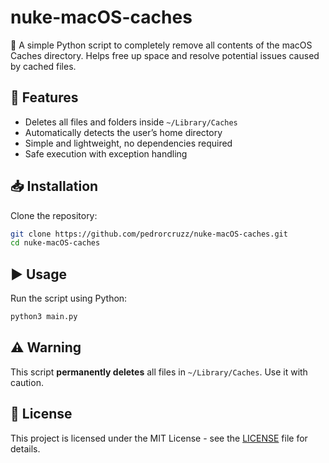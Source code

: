 # nuke-macOS-caches

🧹 A simple Python script to completely remove all contents of the macOS Caches directory. Helps free up space and resolve potential issues caused by cached files.

## 🚀 Features
- Deletes all files and folders inside `~/Library/Caches`
- Automatically detects the user’s home directory
- Simple and lightweight, no dependencies required
- Safe execution with exception handling

## 📥 Installation
Clone the repository:  
```sh
git clone https://github.com/pedrorcruzz/nuke-macOS-caches.git
cd nuke-macOS-caches
```

## ▶️ Usage
Run the script using Python:  
```sh
python3 main.py
```

## ⚠️ Warning
This script **permanently deletes** all files in `~/Library/Caches`. Use it with caution.

## 📄 License
This project is licensed under the MIT License - see the [LICENSE](LICENSE) file for details.
